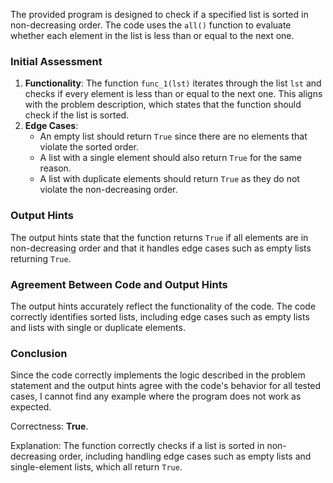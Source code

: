 The provided program is designed to check if a specified list is sorted in non-decreasing order. The code uses the `all()` function to evaluate whether each element in the list is less than or equal to the next one. 

### Initial Assessment
1. **Functionality**: The function `func_1(lst)` iterates through the list `lst` and checks if every element is less than or equal to the next one. This aligns with the problem description, which states that the function should check if the list is sorted.
2. **Edge Cases**: 
   - An empty list should return `True` since there are no elements that violate the sorted order.
   - A list with a single element should also return `True` for the same reason.
   - A list with duplicate elements should return `True` as they do not violate the non-decreasing order.

### Output Hints
The output hints state that the function returns `True` if all elements are in non-decreasing order and that it handles edge cases such as empty lists returning `True`. 

### Agreement Between Code and Output Hints
The output hints accurately reflect the functionality of the code. The code correctly identifies sorted lists, including edge cases such as empty lists and lists with single or duplicate elements.

### Conclusion
Since the code correctly implements the logic described in the problem statement and the output hints agree with the code's behavior for all tested cases, I cannot find any example where the program does not work as expected.

Correctness: **True**. 

Explanation: The function correctly checks if a list is sorted in non-decreasing order, including handling edge cases such as empty lists and single-element lists, which all return `True`.